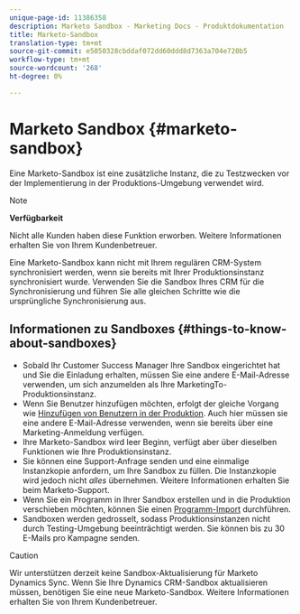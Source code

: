 ```yaml
---
unique-page-id: 11386358
description: Marketo Sandbox - Marketing Docs - Produktdokumentation
title: Marketo-Sandbox
translation-type: tm+mt
source-git-commit: e5050328cbddaf072dd60ddd8d7363a704e720b5
workflow-type: tm+mt
source-wordcount: '268'
ht-degree: 0%

---
```



# Marketo Sandbox {#marketo-sandbox}

Eine Marketo-Sandbox ist eine zusätzliche Instanz, die zu Testzwecken vor der Implementierung in der Produktions-Umgebung verwendet wird.

>[!NOTE]
>
>**Verfügbarkeit**
>
>Nicht alle Kunden haben diese Funktion erworben. Weitere Informationen erhalten Sie von Ihrem Kundenbetreuer.

Eine Marketo-Sandbox kann nicht mit Ihrem regulären CRM-System synchronisiert werden, wenn sie bereits mit Ihrer Produktionsinstanz synchronisiert wurde. Verwenden Sie die Sandbox Ihres CRM für die Synchronisierung und führen Sie alle gleichen Schritte wie die ursprüngliche Synchronisierung aus.

## Informationen zu Sandboxes {#things-to-know-about-sandboxes}

* Sobald Ihr Customer Success Manager Ihre Sandbox eingerichtet hat und Sie die Einladung erhalten, müssen Sie eine andere E-Mail-Adresse verwenden, um sich anzumelden als Ihre MarketingTo-Produktionsinstanz.
* Wenn Sie Benutzer hinzufügen möchten, erfolgt der gleiche Vorgang wie [Hinzufügen von Benutzern in der Produktion](/help/marketo/product-docs/administration/users-and-roles/managing-marketo-users.md#create-users). Auch hier müssen sie eine andere E-Mail-Adresse verwenden, wenn sie bereits über eine Marketing-Anmeldung verfügen.
* Ihre Marketo-Sandbox wird leer Beginn, verfügt aber über dieselben Funktionen wie Ihre Produktionsinstanz.
* Sie können eine Support-Anfrage senden und eine einmalige Instanzkopie anfordern, um Ihre Sandbox zu füllen. Die Instanzkopie wird jedoch nicht _alles_ übernehmen. Weitere Informationen erhalten Sie beim Marketo-Support.
* Wenn Sie ein Programm in Ihrer Sandbox erstellen und in die Produktion verschieben möchten, können Sie einen [Programm-Import](/help/marketo/product-docs/core-marketo-concepts/programs/working-with-programs/import-a-program.md) durchführen.
* Sandboxen werden gedrosselt, sodass Produktionsinstanzen nicht durch Testing-Umgebung beeinträchtigt werden. Sie können bis zu 30 E-Mails pro Kampagne senden.

>[!CAUTION]
>
>Wir unterstützen derzeit keine Sandbox-Aktualisierung für Marketo Dynamics Sync. Wenn Sie Ihre Dynamics CRM-Sandbox aktualisieren müssen, benötigen Sie eine neue Marketo-Sandbox. Weitere Informationen erhalten Sie von Ihrem Kundenbetreuer.
